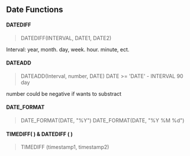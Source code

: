 ## Date Functions 
#### DATEDIFF
>DATEDIFF(INTERVAL, DATE1, DATE2)

Interval: year, month. day, week. hour. minute, ect. 

#### DATEADD 
>DATEADD(Interval, number, DATE) 
>DATE >= 'DATE' - INTERVAL 90 day 


number could be negative if wants to substract 
#### DATE_FORMAT
> DATE_FORMAT(DATE, "%Y")
> DATE_FORMAT(DATE, "%Y %M %d")

#### TIMEDIFF( ) & DATEDIFF ( ) 
> TIMEDIFF (timestamp1, timestamp2) 

